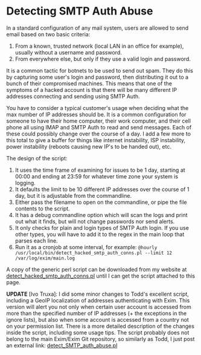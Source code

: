 # Detecting SMTP Auth Abuse

In a standard configuration of any mail system, users are allowed to send email based on two basic criteria:

1. From a known, trusted network (local LAN in an office for example), usually without a username and password.
1. From everywhere else, but only if they use a valid login and password.

It is a common tactic for botnets to be used to send out spam.  They do this by capturing some user's login and password, then distributing it out to a bunch of their compromised machines.  This means that one of the symptoms of a hacked account is that there will be many different IP addresses connecting and sending using SMTP Auth.

You have to consider a typical customer's usage when deciding what the max number of IP addresses should be.  It is a common configuration for someone to have their home computer, their work computer, and their cell phone all using IMAP and SMTP Auth to read and send messages.  Each of these could possibly change over the course of a day.  I add a few more to this total to give a buffer for things like internet instability, ISP instability, power instability (reboots causing new IP's to be handed out), etc.

The design of the script:

1. It uses the time frame of examining for issues to be 1 day, starting at 00:00 and ending at 23:59 for whatever time zone your system is logging.
1. It defaults the limit to be 10 different IP addresses over the course of 1 day, but it is adjustable from the commandline.
1. Either pass the filename to open on the commandline, or pipe the file contents to the script.
1. It has a debug commandline option which will scan the logs and print out what it finds, but will not change passwords nor send alerts.
1. It only checks for plain and login types of SMTP Auth login.  If you use other types, you will have to add it to the regex in the main loop that parses each line.
1. Run it as a cronjob at some interval, for example: `@hourly /usr/local/bin/detect_hacked_smtp_auth_conns.pl --limit 12 /var/log/exim/main.log`

A copy of the generic perl script can be downloaded from my website at [detect_hacked_smtp_auth_conns.pl](http://downloads.mrball.net/Linux/Exim/detect_hacked_smtp_auth_conns.pl) until I can get the script attached to this page.

<b>UPDATE</b> [Ivo Truxa]: I did some minor changes to Todd's excellent script, including a GeoIP localization of addresses authenticating with Exim. This version will alert you not only when certain user account is accessed from more than the specified number of IP addresses (+ the exceptions in the ignore lists), but also when some account is accessed from a country not on your permission list. There is a more detailed description of the changes inside the script, including some usage tips. The script probably does not belong to the main Exim/Exim Git repository, so similarly as Todd, I just post an external link: [detect_SMTP_auth_abuse.pl](http://truxoft.com/resources/detect_SMTP_auth_abuse.pl)
